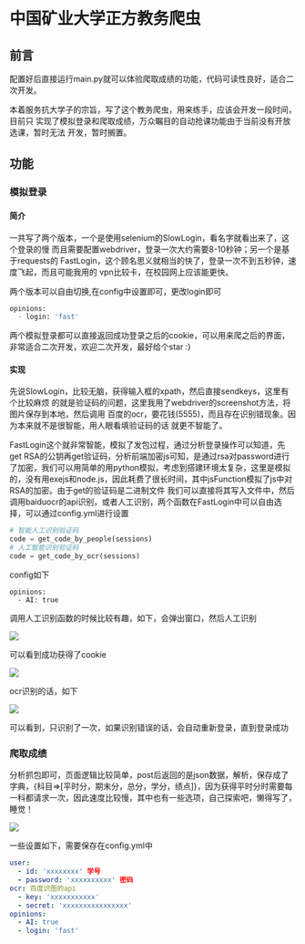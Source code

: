 # 中国矿业大学正方教务爬虫

## 前言

配置好后直接运行main.py就可以体验爬取成绩的功能，代码可读性良好，适合二次开发。

本着服务抗大学子的宗旨，写了这个教务爬虫，用来练手，应该会开发一段时间，目前只
实现了模拟登录和爬取成绩，万众瞩目的自动抢课功能由于当前没有开放选课，暂时无法
开发，暂时搁置。

## 功能

### 模拟登录

#### 简介
一共写了两个版本，一个是使用selenium的SlowLogin，看名字就看出来了，这个登录的慢
而且需要配置webdriver，登录一次大约需要8-10秒钟；另一个是基于requests的
FastLogin，这个顾名思义就相当的快了，登录一次不到五秒钟，速度飞起，而且可能我用的
vpn比较卡，在校园网上应该能更快。

两个版本可以自由切换,在config中设置即可，更改login即可

```python
opinions:
  - login: 'fast'
```

两个模拟登录都可以直接返回成功登录之后的cookie，可以用来爬之后的界面，非常适合二次开发，欢迎二次开发，最好给个star :)

#### 实现
先说SlowLogin，比较无脑，获得输入框的xpath，然后直接sendkeys，这里有个比较麻烦
的就是验证码的问题，这里我用了webdriver的screenshot方法，将图片保存到本地，然后调用
百度的ocr，要花钱(5555)，而且存在识别错现象。因为本来就不是很智能，用人眼看填验证码的话
就更不智能了。

FastLogin这个就非常智能，模拟了发包过程，通过分析登录操作可以知道，先get RSA的公钥再get验证码，分析前端加密js可知，是通过rsa对password进行了加密，我们可以用简单的用python模拟，考虑到搭建环境太复杂，这里是模拟的，没有用exejs和node.js，因此耗费了很长时间，其中jsFunction模拟了js中对RSA的加密。由于get的验证码是二进制文件
我们可以直接将其写入文件中，然后调用baiduocr的api识别，或者人工识别，两个函数在FastLogin中可以自由选择，可以通过config.yml进行设置

```python
# 智能人工识别验证码
code = get_code_by_people(sessions)
# 人工智能识别验证码
code = get_code_by_ocr(sessions)
```
config如下
```
opinions:
  - AI: true
```
调用人工识别函数的时候比较有趣，如下，会弹出窗口，然后人工识别

![](https://my-photos-test.oss-cn-hangzhou.aliyuncs.com/2021/20210916224421.png)

可以看到成功获得了cookie

![](https://my-photos-test.oss-cn-hangzhou.aliyuncs.com/2021/20210916224809.png)

ocr识别的话，如下

![](https://my-photos-test.oss-cn-hangzhou.aliyuncs.com/2021/20210916225044.png)

可以看到，只识别了一次，如果识别错误的话，会自动重新登录，直到登录成功

### 爬取成绩

分析抓包即可，页面逻辑比较简单，post后返回的是json数据，解析，保存成了字典，{科目=>[平时分，期末分，总分，学分，绩点]}，因为获得平时分时需要每一科都请求一次，因此速度比较慢，其中也有一些选项，自己探索吧，懒得写了，睡觉！

![](https://my-photos-test.oss-cn-hangzhou.aliyuncs.com/2021/20210916230422.png)

一些设置如下，需要保存在config.yml中
```yaml
user:
  - id: 'xxxxxxxx' 学号
  - password: 'xxxxxxxxxx' 密码
ocr: 百度识图的api
  - key: 'xxxxxxxxxxx'
  - secret: 'xxxxxxxxxxxxxxxx'
opinions:
  - AI: true
  - login: 'fast'
```